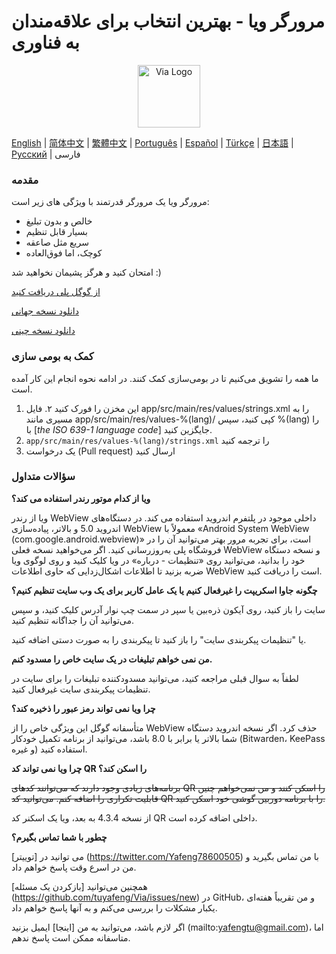 # مرورگر ویا - بهترین انتخاب برای علاقه‌مندان به فناوری

<div align="center"><img src="http://viayoo.com/en/images/logo.png" alt="Via Logo" height="100"/></div>

[English](./README.md) | [简体中文](./README_zh_CN.md) | [繁體中文](./README_zh_TW.md) | [Português](./README_pt_BR.md) | [Español](./README_es_ES.md) | [Türkçe](./README_tr_TR.md) | [日本語](./README_ja_JP.md) | [Русский](./README_ru_RU.md) | فارسی

### مقدمه

مرورگر ویا یک مرورگر قدرتمند با ویژگی های زیر است:

- خالص و بدون تبلیغ
- بسیار قابل تنظیم
- سریع مثل صاعقه
- کوچک، اما فوق‌العاده

امتحان کنید و هرگز پشیمان نخواهید شد :)

[از گوگل پلی دریافت کنید](https://play.google.com/store/apps/details?id=mark.via.gp)

[دانلود نسخه جهانی](https://res.viayoo.com/v1/via-release.apk)

[دانلود نسخه چینی](https://res.viayoo.com/v1/via-release-cn.apk)

### کمک به بومی سازی

ما همه را تشویق می‌کنیم تا در بومی‌سازی کمک کنند. در ادامه نحوه انجام این کار آمده است.

1. این مخزن را فورک کنید
۲. فایل app/src/main/res/values/strings.xml را به مسیری مانند app/src/main/res/values-%(lang)/ کپی کنید، سپس %(lang) را با [*the ISO 639-1 language code*] جایگزین کنید.
3. `app/src/main/res/values-%(lang)/strings.xml` را ترجمه کنید
4. یک درخواست (Pull request) ارسال کنید

### سؤالات متداول

**ویا از کدام موتور رندر استفاده می کند؟**

ویا از رندر WebView داخلی موجود در پلتفرم اندروید استفاده می کند. در دستگاه‌های اندروید 5.0 و بالاتر، پیاده‌سازی WebView معمولاً با «Android System WebView (com.google.android.webview)» است، برای تجربه مرور بهتر می‌توانید آن را در فروشگاه پلی به‌روزرسانی کنید. اگر می‌خواهید نسخه فعلی WebView و نسخه دستگاه خود را بدانید، می‌توانید روی «تنظیمات - درباره» در ویا کلیک کنید و روی لوگوی ویا ضربه بزنید تا اطلاعات اشکال‌زدایی که حاوی اطلاعات WebView است را دریافت کنید.

**چگونه جاوا اسکریپت را غیرفعال کنیم یا یک عامل کاربر برای یک وب سایت تنظیم کنیم؟**

سایت را باز کنید، روی آیکون ذره‌بین یا سپر در سمت چپ نوار آدرس کلیک کنید، و سپس می‌توانید آن را جداگانه تنظیم کنید.

یا "تنظیمات پیکربندی سایت" را باز کنید تا پیکربندی را به صورت دستی اضافه کنید.

**من نمی خواهم تبلیغات در یک سایت خاص را مسدود کنم.**

لطفاً به سوال قبلی مراجعه کنید، می‌توانید مسدودکننده تبلیغات را برای سایت در تنظیمات پیکربندی سایت غیرفعال کنید.

**چرا ویا نمی تواند رمز عبور را ذخیره کند؟**

متأسفانه گوگل این ویژگی خاص را از WebView حذف کرد. اگر نسخه اندروید دستگاه شما بالاتر یا برابر با 8.0 باشد، می‌توانید از برنامه تکمیل خودکار (Bitwarden، KeePass و غیره) استفاده کنید.

**چرا ویا نمی تواند کد QR را اسکن کند؟**

~~برنامه‌های زیادی وجود دارند که می‌توانند کدهای QR را اسکن کنند و من نمی‌خواهم چنین قابلیت تکراری را اضافه کنم. می‌توانید کد QR را با برنامه دوربین گوشی خود اسکن کنید.~~

از نسخه 4.3.4 به بعد، ویا یک اسکنر کد QR داخلی اضافه کرده است.

**چطور با شما تماس بگیرم؟**

می توانید در [توییتر] (https://twitter.com/Yafeng78600505) با من تماس بگیرید و من در اسرع وقت پاسخ خواهم داد.

همچنین می‌توانید [بازکردن یک مسئله] (https://github.com/tuyafeng/Via/issues/new) در GitHub، و من تقریباً هفته‌ای یکبار مشکلات را بررسی می‌کنم و به آنها پاسخ خواهم داد.

اگر لازم باشد، می‌توانید به من [اینجا] ایمیل بزنید (mailto:yafengtu@gmail.com)، اما متاسفانه ممکن است پاسخ ندهم.

